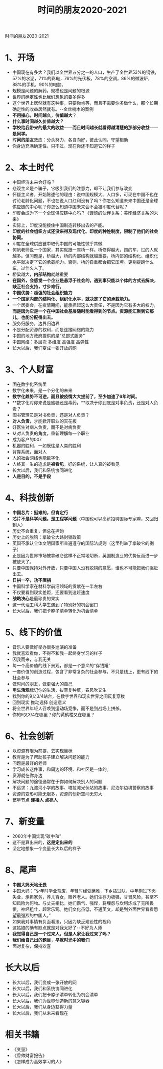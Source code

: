 ﻿---
layout:		post
category:	"other"
title:		"时间的朋友2020-2021"
tags:		[]
---

时间的朋友2020-2021

# 1、开场

- 中国现在有多大？我们以全世界五分之一的人口，生产了全世界53%的钢铁，57%的水泥，71%的彩电，76%的光伏板，78%的空调，86%的微波炉，88%的手机，90%的电脑。
- 规模是问题的解药，规模也是问题的根源
- 世界的确定性也比我们想象的要多得多
- 这个世界上居然就有这种事，只要你肯等，而且不需要你多做什么，那个长期确定性的收益居然就有。--金丝楠木的案例
- **不用操心，时间越久，价值越大**？
- **什么事时间越久价值越大？**
- **学校给我带来的最大的收益——而且时间越长就看得越清楚的那部分收益——是同学。**
- **时间的朋友**效应：分头努力，各自向好，彼此认同，守望相助
- 你身边充满确定性，只不过，现在你还不知道它的样子



# 2、本土时代

- 中国经济未来会好吗？
- 悲观主义是个骗子，它吸引我们的注意力，却不让我们参与改变
- 怀疑主义者，开始陈述他的理由：说中国规模大、人口多，可现在中国不也在讨论老龄化问题，不也在说人口红利没有了吗？你怎么知道未来中国还是全球供应链的中心呢？你怎么知道中国未来会不会被印度代替呢？
- 印度会成为下一个全球供应链中心吗？《谨慎的伙伴关系：美印经济关系的未来》
- 实际上，印度没能接住中国制造转移出去的产能。
- **印度的社会组织方式还没来得及现代化**。**印度的种姓制度，限制了他们的社会协同。**
- 印度在全球供应链中取代中国的可能性微乎其微
- 何帆老师说一个国家，其实就跟一座桥一样。桥修得越大，跑的车、过的人就越多。但问题是，桥越大，桥的内部结构就越重要，桥内部的结构化、组织化水平就决定了它的承载能力。否则，桥的自重都会把它压垮。更别提跑什么车，过什么人了。
- 桥梁越大，**内部结构**就越重要
- **在国外，会感觉一个企业是悬浮于社会的，遇到事只能以个体的方式去解决，缺乏社会支持，寸步难行。**
- **中国优势：超强的社会组织能力**
- **一个国家内部的结构化、组织化水平，就决定了它的承载能力。**
- 一个居委会，在疫情期间，能承担起这么大责任，不是因为它有多大的权力，**而是因为它是一个在中国社会基层随时能看得到的节点。资源能汇聚到它那儿，也能分配得出去。**
- 服务归服务，边界归边界
- 不是分配资源的权利，而是连接网络的能力
- 中国的地方政府提供的是“总部式服务”
- 中国网络：多层次 多维度 高强度 高弹性
- 长大以后，我们变成一张开放的网



# 3、个人财富

- 困在数字化系统里
- 数字化未来，是一个分化的未来
- **数字化趋势不可逆，而且被疫情大大提前了，至少加速了6年时间。**
- **数字化对你来说是蜜糖还是毒药，**取决于你到底是对事负责，还是对人负责？
- 图书管理员是对书负责，还是对人负责？
- **对人负责**，才能掀开职业的天花板
- 好医生对病人负责，而不是对病负责
- 从对人负责的角度，重新理解每一个职业
- 成为客户的007
- 机器的胜利，一如既往是人类的胜利
- 背靠系统，面对人
- 人的社会网络也能数字化
- 人终其一生的追求是**被看见**，好的系统，让人真的被看见
- 长大以后，我们和系统协同进化
- **人是目的，不是手段**



# 4、科技创新

- **中国芯片：挺难的，但肯定行**
- **芯片不是科学问题，是工程学问题**（中国也可以高薪招聘国际专家嘛，又回归到人）
- 历史不会重复，但总在押韵
- 历史上的脱钩：拿破仑大路封锁政策
- 英国不承认全体文明国家所普遍遵守的国际法规则（这里列举了拿破仑的例子）
- 正是因为世界市场被拿破仑这样不正常地切断，英国制造业的优势反而进一步被放大了。
- 只要中国保持对外开放，只要中国人没有脱钩的意愿，谁也不可能把我们驱赶出去。
- **日拱一卒，功不唐捐**
- 中国科学家在材料学前沿领域的贡献在一半左右
- 不仅要看到现实差距，还要看到追赶速度
- **战略决心**是最珍贵的果实
- 这一代理工科大学生遇到了特别好的机会窗口
- 长大以后，我们把卡脖子清单转化为机会清单



# 5、线下的价值

- 音乐人要做好举办很多巡演的准备
- 我就喜欢看你，不得不和我一起终身学习的样子
- 因我而来，与我无关
- 每一个高价值的线下景观，都是一个意义的“存钱罐”
- 一套价值的创造过程，包含了非常复杂的社会参与，不只是线上，更有线下的社会参与
- 做时间的朋友，做更强大的自己
- 用**生活观**标记你的生活，拔草复种草，春风吹又生
- 找到你的9又3/4站台，在数字世界和现实世界之间反复穿梭
- 回到现实 推动选择 创造意义
- 将全世界年轻人召唤到运动场竞争，而不是到战场上拼杀。
- 你的9又3/4在哪里？你的黄鹤楼又在哪里？



# 6、社会创新

- 以资源有限为前提，去实现目标
- 教育是为了帮助孩子建立解决问题的能力
- 问题是最好的老师
- 学习成长这件事，和周边的环境、和社区是一体的。
- 资源就在你身边
- 解决问题的途径通常在于你如何解决别人的问题
- 不远求：九渡河小学的故事、塔拉滩光伏站的故事、尼泊尔边境警察的故事
- 资源的变形可能无限多，资源的创新空间无穷大
- 繁星节点 **连接人** **点亮人**



# 7、新变量

- 2060年中国实现“碳中和”
- 这不是算出来的，**这是定出来的**
- 坚定地想象一个变量长大以后的样子



# 8、尾声

- **中国大妈天地无畏**
- 中国大妈：“少年时学业荒废，年轻时经受磨难，下乡插过队，中年刚过下岗失业，承担家务，养儿育女，赡养老人。她们生存力极强，甘冒风险，甚至不知风险为何物。与丈夫相比，她们霸气、强悍，将埋怨与坎坷炼成了无所畏惧，神经粗壮，超常乐观。她们文化虽低，不通英文，却是到外面世界看看愿望最强烈的中国人。”
- 如果我对事情有负面看法，只因为缺乏建设性的视角
- 这姑娘的确有缺点就是对我太好了--不好为人师
- **我觉得自己是一个过来人，但是人家让我过来了吗？**
- **我们给自己出的题目，早就时光中的我们**
- 面对复杂，保持欢喜



# 长大以后

- 长大以后，我们变成一张开放的网
- 长大以后，我们和系统协同进化
- 长大以后，我们把卡脖子清单转化为机会清单
- 长大以后，我们为世界创造新的意义容器
- 长大以后，我们从身边获得力量
- 长大以后，我们从未来看现在

  

# 相关书籍

- 《变量》
- 《香帅财富报告》
- 《怎样成为高效学习的人》

